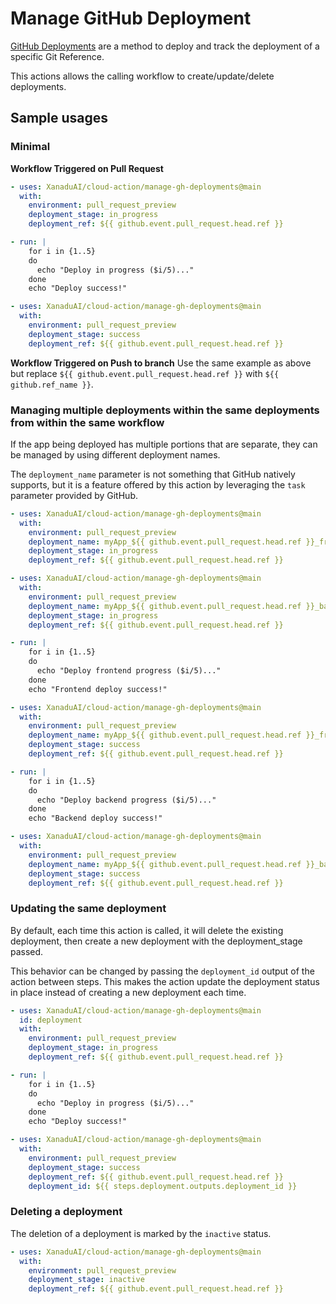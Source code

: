 # Manage GitHub Deployment
[GitHub Deployments](https://docs.github.com/en/rest/deployments/deployments) are a method to deploy and track the
deployment of a specific Git Reference. 

This actions allows the calling workflow to create/update/delete deployments.

## Sample usages
### Minimal 
**Workflow Triggered on Pull Request**
```yaml
- uses: XanaduAI/cloud-action/manage-gh-deployments@main
  with:
    environment: pull_request_preview
    deployment_stage: in_progress
    deployment_ref: ${{ github.event.pull_request.head.ref }}

- run: |
    for i in {1..5}
    do
      echo "Deploy in progress ($i/5)..."
    done
    echo "Deploy success!"

- uses: XanaduAI/cloud-action/manage-gh-deployments@main
  with:
    environment: pull_request_preview
    deployment_stage: success
    deployment_ref: ${{ github.event.pull_request.head.ref }}
```

**Workflow Triggered on Push to branch**
Use the same example as above but replace `${{ github.event.pull_request.head.ref }}` with `${{ github.ref_name }}`.

### Managing multiple deployments within the same deployments from within the same workflow
If the app being deployed has multiple portions that are separate, they can be managed by using different deployment names.

The `deployment_name` parameter is not something that GitHub natively supports, but it is a feature offered by this action
by leveraging the `task` parameter provided by GitHub.

```yaml
- uses: XanaduAI/cloud-action/manage-gh-deployments@main
  with:
    environment: pull_request_preview
    deployment_name: myApp_${{ github.event.pull_request.head.ref }}_frontend
    deployment_stage: in_progress
    deployment_ref: ${{ github.event.pull_request.head.ref }}

- uses: XanaduAI/cloud-action/manage-gh-deployments@main
  with:
    environment: pull_request_preview
    deployment_name: myApp_${{ github.event.pull_request.head.ref }}_backend
    deployment_stage: in_progress
    deployment_ref: ${{ github.event.pull_request.head.ref }}

- run: |
    for i in {1..5}
    do
      echo "Deploy frontend progress ($i/5)..."
    done
    echo "Frontend deploy success!"

- uses: XanaduAI/cloud-action/manage-gh-deployments@main
  with:
    environment: pull_request_preview
    deployment_name: myApp_${{ github.event.pull_request.head.ref }}_frontend
    deployment_stage: success
    deployment_ref: ${{ github.event.pull_request.head.ref }}

- run: |
    for i in {1..5}
    do
      echo "Deploy backend progress ($i/5)..."
    done
    echo "Backend deploy success!"

- uses: XanaduAI/cloud-action/manage-gh-deployments@main
  with:
    environment: pull_request_preview
    deployment_name: myApp_${{ github.event.pull_request.head.ref }}_backend
    deployment_stage: success
    deployment_ref: ${{ github.event.pull_request.head.ref }}
```

### Updating the same deployment
By default, each time this action is called, it will delete the existing deployment, then create a new deployment with 
the deployment_stage passed. 

This behavior can be changed by passing the `deployment_id` output of the action between steps. This makes the action
update the deployment status in place instead of creating a new deployment each time.

```yaml
- uses: XanaduAI/cloud-action/manage-gh-deployments@main
  id: deployment
  with:
    environment: pull_request_preview
    deployment_stage: in_progress
    deployment_ref: ${{ github.event.pull_request.head.ref }}

- run: |
    for i in {1..5}
    do
      echo "Deploy in progress ($i/5)..."
    done
    echo "Deploy success!"

- uses: XanaduAI/cloud-action/manage-gh-deployments@main
  with:
    environment: pull_request_preview
    deployment_stage: success
    deployment_ref: ${{ github.event.pull_request.head.ref }}
    deployment_id: ${{ steps.deployment.outputs.deployment_id }}
```

### Deleting a deployment
The deletion of a deployment is marked by the `inactive` status. 

```yaml
- uses: XanaduAI/cloud-action/manage-gh-deployments@main
  with:
    environment: pull_request_preview
    deployment_stage: inactive
    deployment_ref: ${{ github.event.pull_request.head.ref }}
```
